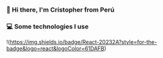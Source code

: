### 👋 Hi there, I'm Cristopher from Perú

### 💻 Some technologies I use
!(https://img.shields.io/badge/React-20232A?style=for-the-badge&logo=react&logoColor=61DAFB)
